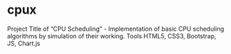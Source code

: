 # cpux
Project Title of “CPU Scheduling” - Implementation of basic CPU scheduling algorithms by simulation of their working. Tools HTML5, CSS3, Bootstrap, JS, Chart.js

